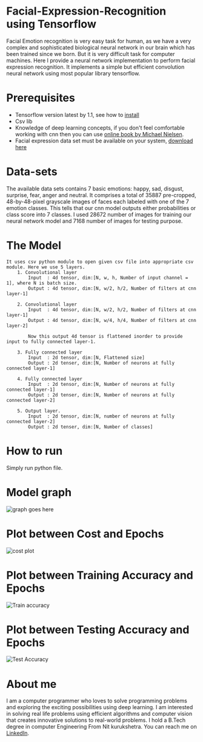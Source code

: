 # Facial-Expression-Recognition using Tensorflow
	
Facial Emotion recognition is very easy task for human, as we have a very complex and sophisticated biological neural network in our brain which has been trained since we born. But it is very difficult task for computer machines. Here I provide a neural network implementation to perform facial expression recognition. It implements a simple but efficient convolution neural network using most popular library tensorflow.

# Prerequisites
* Tensorflow version latest by 1.1, see how to [install](https://www.tensorflow.org/install/)
* Csv lib
* Knowledge of deep learning concepts, if you don't feel comfortable working with cnn then you can use [online book by Michael Nielsen](http://neuralnetworksanddeeplearning.com/index.html).
* Facial expression data set must be available on your system, [download here](https://www.kaggle.com/c/challenges-in-representation-learning-facial-expression-recognition-challenge)

# Data-sets
The available data sets contains 7 basic emotions: happy, sad, disgust, surprise, fear, anger and neutral. It comprises a total of 35887 pre-cropped, 48-by-48-pixel grayscale images of faces each labeled with one of the 7 emotion classes. This tells that our cnn model outputs either probabilities or class score into 7 classes. I used 28672 number of images for training our neural network model and 7168 number of images for testing purpose.

# The Model
	It uses csv python module to open given csv file into appropriate csv module. Here we use 5 layers.
		1. Convolutional layer 
			Input  : 4d tensor, dim:[N, w, h, Number of input channel = 1], where N is batch size.
			Output : 4d tensor, dim:[N, w/2, h/2, Number of filters at cnn layer-1]

		2. Convolutional layer 
			Input  : 4d tensor, dim:[N, w/2, h/2, Number of filters at cnn layer-1]
			Output : 4d tensor, dim:[N, w/4, h/4, Number of filters at cnn layer-2]

			Now this output 4d tensor is flattened inorder to provide input to fully connected layer-1.

		3. Fully connected layer
			Input  : 2d tensor, dim:[N, Flattened size]
			Output : 2d tenser, dim:[N, Number of neurons at fully connected layer-1]

		4. Fully connected layer
			Input  : 2d tensor, dim:[N, Number of neurons at fully connected layer-1]
			Output : 2d tenser, dim:[N, Number of neurons at fully connected layer-2]

		5. Output layer.
			Input  : 2d tensor, dim:[N, number of neurons at fully connected layer-2]
			Output : 2d tenser, dim:[N, Number of classes]

# How to run
Simply run python file.

# Model graph
![graph goes here](https://github.com/Devbishnoi29/Facial-Expression-Recognition/blob/master/images/tfgraph.png)

# Plot between Cost and Epochs
![cost plot](https://github.com/Devbishnoi29/Facial-Expression-Recognition/blob/master/images/Cost.PNG)

# Plot between Training Accuracy and Epochs
![Train accuracy](https://github.com/Devbishnoi29/Facial-Expression-Recognition/blob/master/images/TrainAcc.PNG)

# Plot between Testing Accuracy and Epochs
![Test Accuracy](https://github.com/Devbishnoi29/Facial-Expression-Recognition/blob/master/images/TestAcc.PNG)

# About me
I am a computer programmer who loves to solve programming problems and exploring the exciting possibilities using deep learning. I am interested in solving real life problems using efficient algorithms and computer vision that creates innovative solutions to real-world problems. I hold a B.Tech degree in computer Engineering From Nit kurukshetra. You can reach me on [LinkedIn](https://www.linkedin.com/in/devi-lal-468596126/).